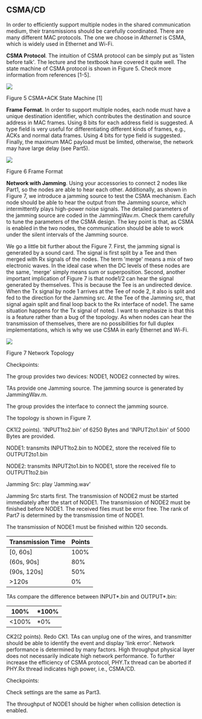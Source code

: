 ## CSMA/CD

In order to efficiently support multiple nodes in the shared communication medium, their transmissions should be carefully coordinated. There are many different MAC protocols. The one we choose in _Athernet_ is CSMA, which is widely used in Ethernet and Wi-Fi.

**CSMA Protocol**. The intuition of CSMA protocol can be simply put as 'listen before talk'. The lecture and the textbook have covered it quite well. The state machine of CSMA protocol is shown in Figure 5. Check more information from references [1-5].

![](RackMultipart20220302-4-19oxl2x_html_391de21741456ff7.png)

Figure 5 CSMA+ACK State Machine [1]

**Frame Format**. In order to support multiple nodes, each node must have a unique destination identifier, which contributes the destination and source address in MAC frames. Using 8 bits for each address field is suggested. A type field is very useful for differentiating different kinds of frames, e.g., ACKs and normal data frames. Using 4 bits for type field is suggested. Finally, the maximum MAC payload must be limited, otherwise, the network may have large delay (see Part5).

![](RackMultipart20220302-4-19oxl2x_html_1644dc6d193c2200.png)

Figure 6 Frame Format

**Network with Jamming**. Using your accessories to connect 2 nodes like Part1, so the nodes are able to hear each other. Additionally, as shown in Figure 7, we introduce a jamming source to test the CSMA mechanism. Each node should be able to hear the output from the Jamming source, which intermittently plays high-power noise signals. The detailed parameters of the jamming source are coded in the JammingWav.m. Check them carefully to tune the parameters of the CSMA design. The key point is that, as CSMA is enabled in the two nodes, the communication should be able to work under the silent intervals of the Jamming source.

We go a little bit further about the Figure 7. First, the jamming signal is generated by a sound card. The signal is first split by a Tee and then merged with Rx signals of the nodes. The term 'merge' means a mix of two electronic waves. In the ideal case when the DC levels of these nodes are the same, 'merge' simply means sum or superposition. Second, another important implication of Figure 7 is that node1/2 can hear the signal generated by themselves. This is because the Tee is an undirected device. When the Tx signal by node 1 arrives at the Tee of node 2, it also is split and fed to the direction for the Jamming src. At the Tee of the Jamming src, that signal again split and final loop back to the Rx interface of node1. The same situation happens for the Tx signal of noted. I want to emphasize is that this is a feature rather than a bug of the topology. As when nodes can hear the transmission of themselves, there are no possibilities for full duplex implementations, which is why we use CSMA in early Ethernet and Wi-Fi.

![](RackMultipart20220302-4-19oxl2x_html_ad7271e1df1dcfb0.png)

Figure 7 Network Topology

Checkpoints:

The group provides two devices: NODE1, NODE2 connected by wires.

TAs provide one Jamming source. The jamming source is generated by JammingWav.m.

The group provides the interface to connect the jamming source.

The topology is shown in Figure 7.

CK1(2 points). 'INPUT1to2.bin' of 6250 Bytes and 'INPUT2to1.bin' of 5000 Bytes are provided.

NODE1: transmits INPUT1to2.bin to NODE2, store the received file to OUTPUT2to1.bin

NODE2: transmits INPUT2to1.bin to NODE1, store the received file to OUTPUT1to2.bin

Jamming Src: play 'Jamming.wav'

Jamming Src starts first. The transmission of NODE2 must be started immediately after the start of NODE1. The transmission of NODE2 must be finished before NODE1. The received files must be error free. The rank of Part7 is determined by the transmission time of NODE1.

The transmission of NODE1 must be finished within 120 seconds.

| Transmission Time | Points |
| --- | --- |
| [0, 60s] | 100% |
| (60s, 90s] | 80% |
| (90s, 120s] | 50% |
| >120s | 0% |

TAs compare the difference between INPUT\*.bin and OUTPUT\*.bin:

| 100% | \*100% |
| --- | --- |
| <100% | \*0% |


CK2(2 points). Redo CK1. TAs can unplug one of the wires, and transmitter should be able to identify the event and display 'link error'.
Network performance is determined by many factors. High throughput physical layer does not necessarily indicate high network performance. To further increase the efficiency of CSMA protocol, PHY.Tx thread can be aborted if PHY.Rx thread indicates high power, i.e., CSMA/CD.

Checkpoints:

Check settings are the same as Part3.

The throughput of NODE1 should be higher when collision detection is enabled.

